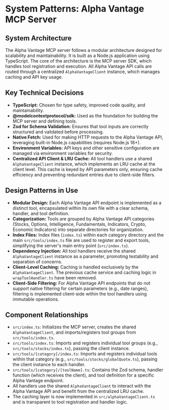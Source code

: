# System Patterns: Alpha Vantage MCP Server

## System Architecture

The Alpha Vantage MCP server follows a modular architecture designed for scalability and maintainability. It is built as a Node.js application using TypeScript. The core of the architecture is the MCP server SDK, which handles tool registration and execution. All Alpha Vantage API calls are routed through a centralized `AlphaVantageClient` instance, which manages caching and API key usage.

## Key Technical Decisions

- **TypeScript:** Chosen for type safety, improved code quality, and maintainability.
- **@modelcontextprotocol/sdk:** Used as the foundation for building the MCP server and defining tools.
- **Zod for Schema Validation:** Ensures that tool inputs are correctly structured and validated before processing.
- **Native Fetch:** Used for making HTTP requests to the Alpha Vantage API, leveraging built-in Node.js capabilities (requires Node.js 18+).
- **Environment Variables:** API keys and other sensitive configuration are managed via environment variables for security.
- **Centralized API Client & LRU Cache:** All tool handlers use a shared `AlphaVantageClient` instance, which implements an LRU cache at the client level. This cache is keyed by API parameters only, ensuring cache efficiency and preventing redundant entries due to client-side filters.

## Design Patterns in Use

- **Modular Design:** Each Alpha Vantage API endpoint is implemented as a distinct tool, encapsulated within its own file with a clear schema, handler, and tool definition.
- **Categorization:** Tools are grouped by Alpha Vantage API categories (Stocks, Options, Intelligence, Fundamentals, Indicators, Crypto, Economic Indicators) into separate directories for organization.
- **Index Files:** Index files (`index.ts`) within each category directory and the main `src/tools/index.ts` file are used to register and export tools, simplifying the server's main entry point (`src/index.ts`).
- **Dependency Injection:** All tool handlers receive the shared `AlphaVantageClient` instance as a parameter, promoting testability and separation of concerns.
- **Client-Level Caching:** Caching is handled exclusively by the `AlphaVantageClient`. The previous cache service and caching logic in `wrapToolHandler.ts` have been removed.
- **Client-Side Filtering:** For Alpha Vantage API endpoints that do not support native filtering for certain parameters (e.g., date ranges), filtering is implemented client-side within the tool handlers using immutable operations.

## Component Relationships

- `src/index.ts`: Initializes the MCP server, creates the shared `AlphaVantageClient`, and imports/registers tool groups from `src/tools/index.ts`.
- `src/tools/index.ts`: Imports and registers individual tool groups (e.g., `src/tools/stocks/index.ts`), passing the client instance.
- `src/tools/[category]/index.ts`: Imports and registers individual tools within that category (e.g., `src/tools/stocks/globalQuote.ts`), passing the client instance to each handler.
- `src/tools/[category]/[toolName].ts`: Contains the Zod schema, handler function (which receives the client), and tool definition for a specific Alpha Vantage endpoint.
- All handlers use the shared `AlphaVantageClient` to interact with the Alpha Vantage API and benefit from the centralized LRU cache.
- The caching layer is now implemented in `src/alphaVantageClient.ts` and is transparent to tool registration and handler logic.
